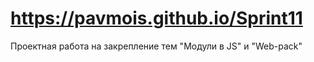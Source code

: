# https://pavmois.github.io/Sprint11
Проектная работа на закрепление тем "Модули в JS" и "Web-pack"
